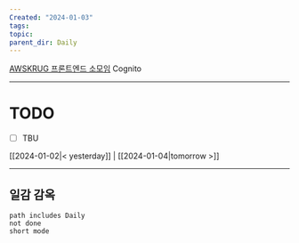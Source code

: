 ```yaml
---
Created: "2024-01-03"
tags: 
topic: 
parent_dir: Daily
---
```

[AWSKRUG 프론트엔드 소모임](https://www.meetup.com/ko-KR/awskrug/events/298106517/)
Cognito 

----
# TODO
- [ ] TBU 
  
[[2024-01-02|< yesterday]] | [[2024-01-04|tomorrow >]]  
  
---  
## 일감 감옥  
```tasks  
path includes Daily  
not done  
short mode  
```